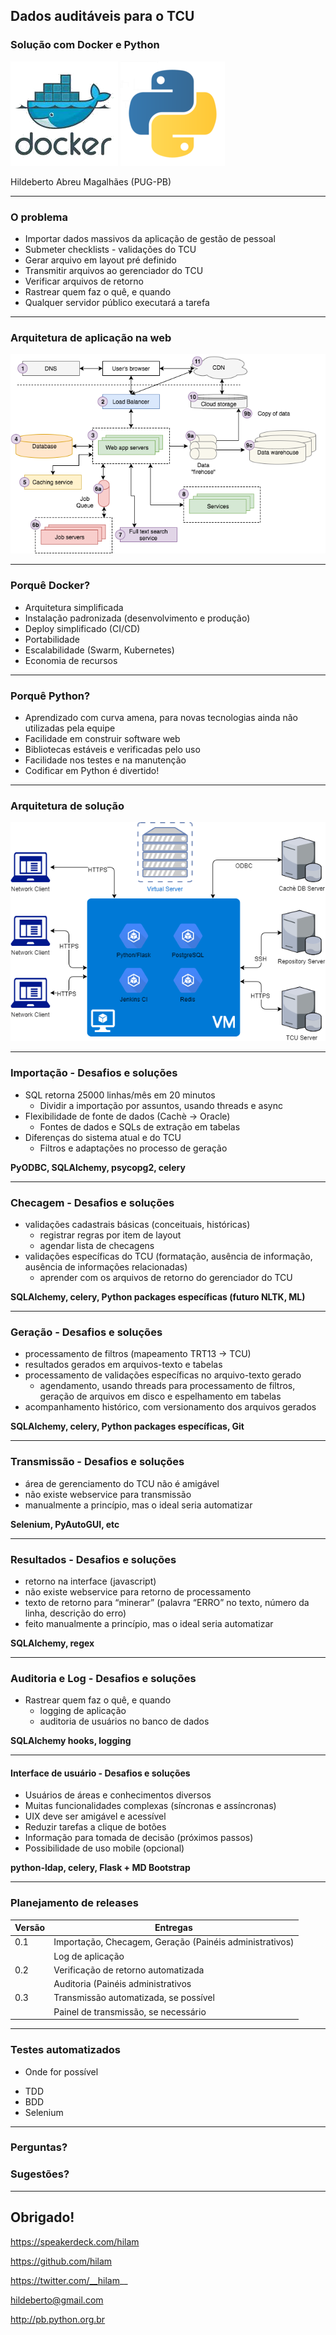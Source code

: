 ## Dados auditáveis para o TCU

### Solução com Docker e Python

![Docker Logo](media/docker.png)
![Python Logo](media/python.png)


Hildeberto Abreu Magalhães (PUG-PB)

---

### O problema

* Importar dados massivos da aplicação de gestão de pessoal
* Submeter checklists - validações do TCU
* Gerar arquivo em layout pré definido
* Transmitir arquivos ao gerenciador do TCU 
* Verificar arquivos de retorno
* Rastrear quem faz o quê, e quando
* Qualquer servidor público executará a tarefa

---

### Arquitetura de aplicação na web

![Arquitetura](media/web_architecture.png)

---

### Porquê Docker?

* Arquitetura simplificada
* Instalação padronizada (desenvolvimento e produção)
* Deploy simplificado (CI/CD)
* Portabilidade
* Escalabilidade (Swarm, Kubernetes)
* Economia de recursos

---

### Porquê Python?

* Aprendizado com curva amena, para novas tecnologias ainda não utilizadas pela equipe
* Facilidade em construir software web
* Bibliotecas estáveis e verificadas pelo uso
* Facilidade nos testes e na manutenção
* Codificar em Python é divertido!

---

### Arquitetura de solução

![Arquitetura](media/TCUSefip.png)

---

### Importação - Desafios e soluções

* SQL retorna 25000 linhas/mês em 20 minutos
    * Dividir a importação por assuntos, usando threads e async
* Flexibilidade de fonte de dados (Cachè -> Oracle)
    * Fontes de dados e SQLs de extração em tabelas
* Diferenças do sistema atual e do TCU
    * Filtros e adaptações no processo de geração


**PyODBC, SQLAlchemy, psycopg2, celery**

---

### Checagem - Desafios e soluções

* validações cadastrais básicas (conceituais, históricas)
    * registrar regras por item de layout
    * agendar lista de checagens
* validações específicas do TCU (formatação, ausência de informação, ausência de informações relacionadas)
    * aprender com os arquivos de retorno do gerenciador do TCU 


**SQLAlchemy, celery, Python packages específicas (futuro NLTK, ML)**

---

### Geração - Desafios e soluções

* processamento de filtros (mapeamento TRT13 -> TCU)
* resultados gerados em arquivos-texto e tabelas
* processamento de validações específicas no arquivo-texto gerado
    * agendamento, usando threads para processamento de filtros, geração de arquivos em disco e espelhamento em tabelas
* acompanhamento histórico, com versionamento dos arquivos gerados


**SQLAlchemy, celery, Python packages específicas, Git**

---

### Transmissão - Desafios e soluções

* área de gerenciamento do TCU não é amigável
* não existe webservice para transmissão
* manualmente a princípio, mas o ideal seria automatizar


**Selenium, PyAutoGUI, etc**

---

### Resultados - Desafios e soluções

* retorno na interface (javascript)
* não existe webservice para retorno de processamento
* texto de retorno para “minerar” (palavra “ERRO” no texto, número da linha, descrição do erro)
* feito manualmente a princípio, mas o ideal seria automatizar


**SQLAlchemy, regex**

---

### Auditoria e Log - Desafios e soluções

* Rastrear quem faz o quê, e quando
    * logging de aplicação
    * auditoria de usuários no banco de dados


**SQLAlchemy hooks, logging**

---

#### Interface de usuário - Desafios e soluções

* Usuários de áreas e conhecimentos diversos
* Muitas funcionalidades complexas (síncronas e assíncronas)
* UIX deve ser amigável e acessível
* Reduzir tarefas a clique de botões
* Informação para tomada de decisão (próximos passos)
* Possibilidade de uso mobile (opcional)


**python-ldap, celery, Flask + MD Bootstrap**

---

### Planejamento de releases

| Versão | Entregas |
| ------ | -------- |
| 0.1 | Importação, Checagem, Geração (Painéis administrativos) |
|     | Log de aplicação |
| 0.2 | Verificação de retorno automatizada |
|     | Auditoria (Painéis administrativos |
| 0.3 | Transmissão automatizada, se possível |
|     | Painel de transmissão, se necessário |

---

### Testes automatizados

* Onde for possível
- TDD
- BDD
- Selenium

---

### Perguntas?

### Sugestões?

---

## Obrigado!

https://speakerdeck.com/hilam

https://github.com/hilam

https://twitter.com/__hilam__

hildeberto@gmail.com

http://pb.python.org.br

